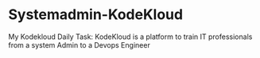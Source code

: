 # Systemadmin-KodeKloud
My Kodekloud Daily Task: KodeKloud is a platform to train IT professionals from a system Admin to a Devops Engineer
